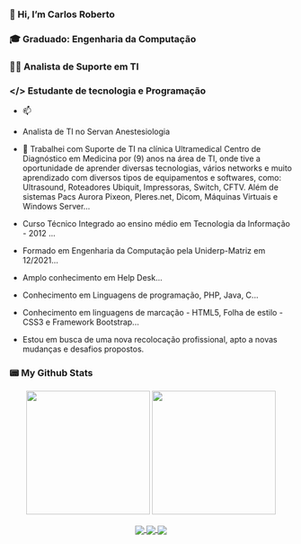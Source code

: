 ### 👋 Hi, I’m Carlos Roberto
### 🎓 Graduado: Engenharia da Computação
### 👨‍💻 Analista de Suporte em TI
### </> Estudante de tecnologia e Programação
  - 📫

  - Analista de TI no Servan Anestesiologia
  - 👀 Trabalhei com Suporte de TI na clínica Ultramedical Centro de Diagnóstico em Medicina por (9) anos na área de TI, onde tive a oportunidade de aprender diversas tecnologias, vários networks e muito aprendizado com diversos tipos de equipamentos e softwares, como: Ultrasound, Roteadores Ubiquit, Impressoras, Switch, CFTV. Além de sistemas Pacs Aurora Pixeon, Pleres.net, Dicom, Máquinas Virtuais e Windows Server...
  
  - Curso Técnico Integrado ao ensino médio em Tecnologia da Informação  - 2012 ... 
  - Formado em Engenharia da Computação pela Uniderp-Matriz em 12/2021...
  - Amplo conhecimento em Help Desk...
  - Conhecimento em Linguagens de programação, PHP, Java, C...
  - Conhecimento em linguagens de marcação - HTML5, Folha de estilo - CSS3 e Framework Bootstrap...
  - Estou em busca de uma nova recolocação profissional, apto a novas mudanças e desafios propostos.

### 📟 My Github Stats

<p align="center">
  <img src="https://github-readme-stats.vercel.app/api?username=carlosti1099&theme=tokyonight" height='220' />
  <img src="https://github-readme-stats.vercel.app/api/top-langs/?username=carlosti1099&theme=tokyonight" height='220' />
</p>

<p align="center">
  <a href="mailto:carlos.ti1099@gmail.com">
    <img align="center" src="https://img.shields.io/badge/Gmail-D14836?style=for-the-badge&logo=gmail&logoColor=white" target="_blank">
  </a>
  <a href="https://www.linkedin.com/in/carlos-roberto-jr10/">
    <img align="center" src="https://img.shields.io/badge/LinkedIn-0077B5?style=for-the-badge&logo=linkedin&logoColor=white" target="_blank">
  </a>
  <a href="https://www.youtube.com/channel/UCFpvPnBvUV-ckEijMgRIdwQ/featured">
    <img align="center" src="https://img.shields.io/badge/YouTube-FF0000?style=for-the-badge&logo=youtube&logoColor=white" target="_blank">
  </a>
</p>
